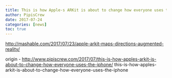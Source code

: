 ```yaml
---
title: This is how Apple-s ARKit is about to change how everyone uses the iPhone
author: PipisCrew
date: 2017-07-24
categories: [news]
toc: true
---
```


http://mashable.com/2017/07/23/apple-arkit-maps-directions-augmented-reality/

origin - http://www.pipiscrew.com/2017/07/this-is-how-apples-arkit-is-about-to-change-how-everyone-uses-the-iphone/ this-is-how-apples-arkit-is-about-to-change-how-everyone-uses-the-iphone